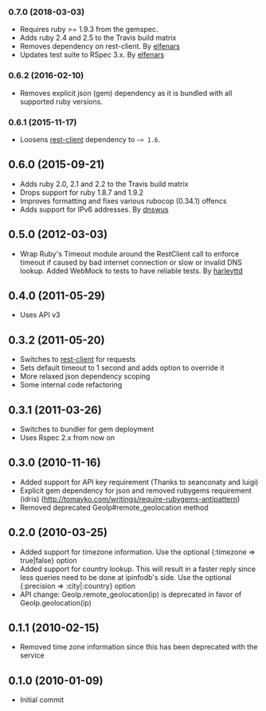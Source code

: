 ### 0.7.0 (2018-03-03)

* Requires ruby >= 1.9.3 from the gemspec.
* Adds ruby 2.4 and 2.5 to the Travis build matrix
* Removes dependency on rest-client. By [elfenars](https://github.com/elfenars)
* Updates test suite to RSpec 3.x. By [elfenars](https://github.com/elfenars)

### 0.6.2 (2016-02-10)

* Removes explicit json (gem) dependency as it is bundled with all supported ruby versions.

### 0.6.1 (2015-11-17)

* Loosens [rest-client](https://github.com/adamwiggins/rest-client) dependency to `~> 1.6`.

## 0.6.0 (2015-09-21)

* Adds ruby 2.0, 2.1 and 2.2 to the Travis build matrix
* Drops support for ruby 1.8.7 and 1.9.2
* Improves formatting and fixes various rubocop (0.34.1) offencs
* Adds support for IPv6 addresses. By [dnswus](https://github.com/dnswus)

## 0.5.0 (2012-03-03)

* Wrap Ruby's Timeout module around the RestClient call to enforce timeout if caused by bad internet connection or slow or invalid DNS lookup. Added WebMock to tests to have reliable tests. By [harleyttd](https://github.com/harleyttd)

## 0.4.0 (2011-05-29)

* Uses API v3

## 0.3.2 (2011-05-20)

* Switches to [rest-client](https://github.com/adamwiggins/rest-client) for requests
* Sets default timeout to 1 second and adds option to override it
* More relaxed json dependency scoping
* Some internal code refactoring

## 0.3.1 (2011-03-26)

* Switches to bundler for gem deployment
* Uses Rspec 2.x from now on

## 0.3.0 (2010-11-16)

* Added support for API key requirement (Thanks to seanconaty and luigi)
* Explicit gem dependency for json and removed rubygems requirement (idris) (http://tomayko.com/writings/require-rubygems-antipattern)
* Removed deprecated GeoIp#remote_geolocation method

## 0.2.0 (2010-03-25)

* Added support for timezone information. Use the optional {:timezone => true|false} option
* Added support for country lookup. This will result in a faster reply since less queries need
  to be done at ipinfodb's side. Use the optional {:precision => :city|:country} option
* API change: GeoIp.remote_geolocation(ip) is deprecated in favor of GeoIp.geolocation(ip)

## 0.1.1 (2010-02-15)

* Removed time zone information since this has been deprecated with the service

## 0.1.0 (2010-01-09)

* Initial commit
